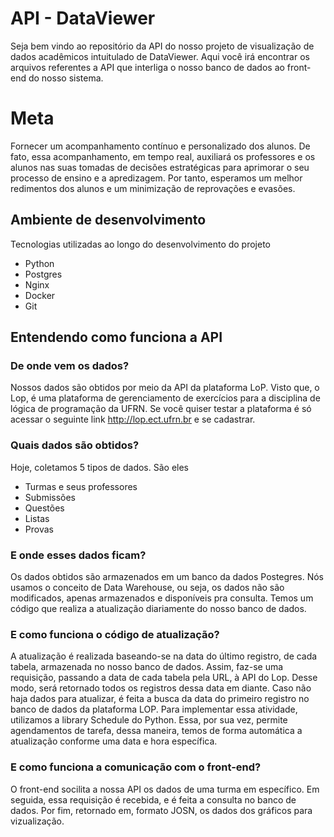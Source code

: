 # API - DataViewer

Seja bem vindo ao repositório da API do nosso projeto de visualização de dados acadêmicos intuitulado de DataViewer. Aqui você irá encontrar os arquivos referentes a API que interliga o nosso banco de dados ao front-end do nosso sistema.

# Meta
Fornecer um acompanhamento contínuo e personalizado dos alunos. De fato, essa acompanhamento, em tempo real, auxiliará os professores e os alunos nas suas tomadas de decisões estratégicas para aprimorar o seu processo de ensino e a apredizagem. Por tanto, esperamos um melhor redimentos dos alunos e um minimização de reprovações e evasões.

## Ambiente de desenvolvimento

Tecnologias utilizadas ao longo do desenvolvimento do projeto

* Python
* Postgres
* Nginx
* Docker
* Git

## Entendendo como funciona a API

### De onde vem os dados?

Nossos dados são obtidos por meio da API da plataforma LoP. Visto que, o Lop, é uma plataforma de gerenciamento de exercícios para a disciplina de lógica de programação da UFRN. Se você quiser testar a plataforma é só acessar o seguinte link <a src= http://lop.ect.ufrn.br>http://lop.ect.ufrn.br</a> e se cadastrar.

### Quais dados são obtidos?

Hoje, coletamos 5 tipos de dados. São eles

* Turmas e seus professores 
* Submissões
* Questões
* Listas
* Provas

### E onde esses dados ficam?

Os dados obtidos são armazenados em um banco da dados Postegres. Nós usamos o conceito de Data Warehouse, ou seja, os dados não são modificados, apenas armazenados e disponíveis pra consulta. Temos um código que realiza a atualização diariamente do nosso banco de dados.

### E como funciona o código de atualização?

A atualização é realizada baseando-se na data do último registro, de cada tabela, armazenada no nosso banco de dados. Assim, faz-se uma requisição, passando a data de cada tabela pela URL, à API do Lop. Desse modo, será retornado todos os registros dessa data em diante. Caso não haja dados para atualizar, é feita a busca da data do primeiro registro no banco de dados da plataforma LOP. Para implementar essa atividade, utilizamos a library Schedule do Python. Essa, por sua vez, permite agendamentos de tarefa, dessa maneira, temos de forma automática a atualização conforme uma data e hora específica.

### E como funciona a comunicação com o front-end?

O front-end socilita a nossa API os dados de uma turma em específico. Em seguida, essa requisição é recebida, e é feita a consulta no banco de dados. Por fim, retornado em, formato JOSN, os dados dos gráficos para vizualização.
